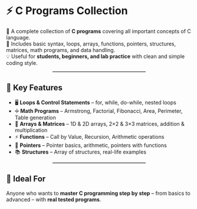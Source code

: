 # ⚡ C Programs Collection

🚀 A complete collection of **C programs** covering all important concepts of C language.  
📘 Includes basic syntax, loops, arrays, functions, pointers, structures, matrices, math programs, and data handling.  
💡 Useful for **students, beginners, and lab practice** with clean and simple coding style.

<hr style="border:0.5px solid #ccc; width:50%; margin:auto;">

## 🔧 Key Features

- 🖥 **Loops & Control Statements** – for, while, do-while, nested loops  
- ➗ **Math Programs** – Armstrong, Factorial, Fibonacci, Area, Perimeter, Table generation  
- 🧮 **Arrays & Matrices** – 1D & 2D arrays, 2×2 & 3×3 matrices, addition & multiplication  
- ⚡ **Functions** – Call by Value, Recursion, Arithmetic operations  
- 🔑 **Pointers** – Pointer basics, arithmetic, pointers with functions  
- 📚 **Structures** – Array of structures, real-life examples  

<hr style="border:0.5px solid #ccc; width:50%; margin:auto;">

## 🎯 Ideal For

Anyone who wants to **master C programming step by step** – from basics to advanced – with **real tested programs**.
